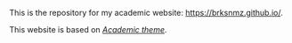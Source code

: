 This is the repository for my academic website: https://brksnmz.github.io/.

This website is based on *[Academic theme](https://github.com/gaalcaras/academic)*.
